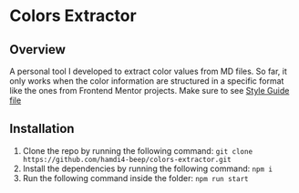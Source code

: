 # Colors Extractor

## Overview

A personal tool I developed to extract color values from MD files. So far, it only works when the color information are structured in a specific format like the ones from Frontend Mentor projects. Make sure to see [Style Guide file](assets/style-guide.md)

## Installation

1. Clone the repo by running the following command: ```git clone https://github.com/hamdi4-beep/colors-extractor.git```
2. Install the dependencies by running the following command: ```npm i```
3. Run the following command inside the folder: ```npm run start```